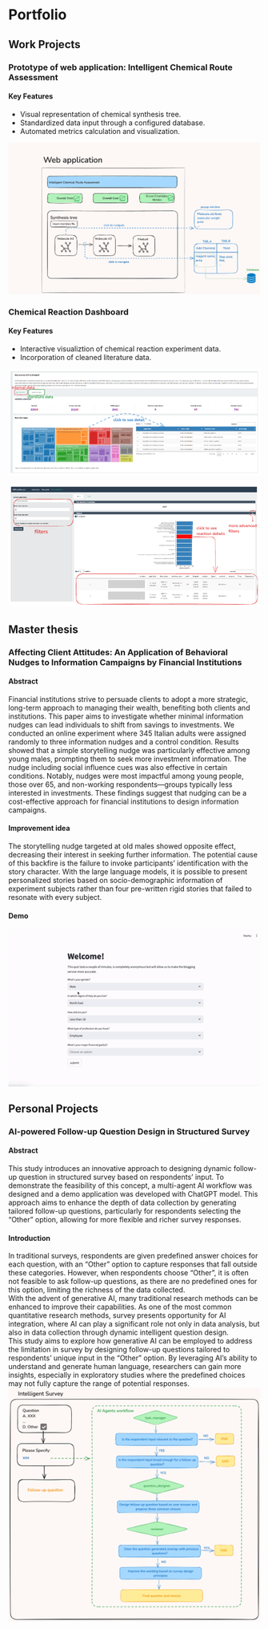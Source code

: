 # Portfolio

## Work Projects
### Prototype of web application: Intelligent Chemical Route Assessment
#### Key Features 
- Visual representation of chemical synthesis tree.
- Standardized data input through a configured database.
- Automated metrics calculation and visualization.

![iropa demo](images/iropa.png)
  
### Chemical Reaction Dashboard
#### Key Features 
- Interactive visualiztion of chemical reaction experiment data.
- Incorporation of cleaned literature data.

![](images/dashboard1.png)

![](images/dashboard2.png)

## Master thesis
### Affecting Client Attitudes: An Application of Behavioral Nudges to Information Campaigns by Financial Institutions
#### Abstract
Financial institutions strive to persuade clients to adopt a more strategic, long-term approach to managing their wealth, benefiting both clients and institutions. This paper aims to investigate whether minimal information nudges can lead individuals to shift from savings to investments. We conducted an online experiment where 345 Italian adults were assigned randomly to three information nudges and a control condition. Results showed that a simple storytelling nudge was particularly effective among young males, prompting them to seek more investment information. The nudge including social influence cues was also effective in certain conditions. Notably, nudges were most impactful among young people, those over 65, and non-working respondents—groups typically less interested in investments. These findings suggest that nudging can be a cost-effective approach for financial institutions to design information campaigns.    
#### Improvement idea
The storytelling nudge targeted at old males showed opposite effect, decreasing their interest in seeking further information. The potential cause of this backfire is the failure to invoke participants’ identification with the story character. With the large language models, it is possible to present personalized stories based on socio-demographic information of experiment subjects rather than four pre-written rigid stories that failed to resonate with every subject.   
#### Demo
![](images/app_demo.gif)

## Personal Projects
### AI-powered Follow-up Question Design in Structured Survey
#### Abstract
This study introduces an innovative approach to designing dynamic follow-up question in structured survey based on respondents’ input. To demonstrate the feasibility of this concept, a multi-agent AI workflow was designed and a demo application was developed with ChatGPT model. This approach aims to enhance the depth of data collection by generating tailored follow-up questions, particularly for respondents selecting the “Other” option, allowing for more flexible and richer survey responses.    
#### Introduction
In traditional surveys, respondents are given predefined answer choices for each question, with an “Other” option to capture responses that fall outside these categories. However, when respondents choose “Other”, it is often not feasible to ask follow-up questions, as there are no predefined ones for this option, limiting the richness of the data collected.    
With the advent of generative AI, many traditional research methods can be enhanced to improve their capabilities. As one of the most common quantitative research methods, survey presents opportunity for AI integration, where AI can play a significant role not only in data analysis, but also in data collection through dynamic intelligent question design.    
This study aims to explore how generative AI can be employed to address the limitation in survey by designing follow-up questions tailored to respondents’ unique input in the “Other” option. By leveraging AI’s ability to understand and generate human language, researchers can gain more insights, especially in exploratory studies where the predefined choices may not fully capture the range of potential responses.
![](images/isurvey.png)







